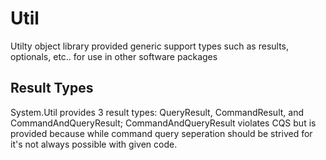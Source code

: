 # Util

Utilty object library provided generic support types such as results, optionals, etc.. for use in other software packages

## Result Types

System.Util provides 3 result types: QueryResult<T>, CommandResult, and CommandAndQueryResult<T>; CommandAndQueryResult<T> violates CQS but is provided because while command query seperation should be strived for it's not always possible with given code.

